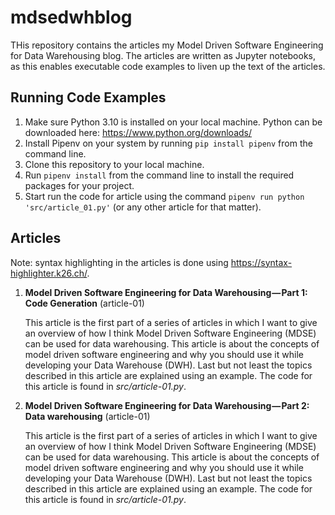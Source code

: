 # mdsedwhblog

THis repository contains the articles my Model Driven Software Engineering for Data Warehousing blog.
The articles are written as Jupyter notebooks, as this enables executable code examples to liven up the text of the articles.

## Running Code Examples

1. Make sure Python 3.10 is installed on your local machine.
   Python can be downloaded here: https://www.python.org/downloads/
1. Install Pipenv on your system by running `pip install pipenv` from the command line.
1. Clone this repository to your local machine.
1. Run `pipenv install` from the command line to install the required packages for your project.
1. Start run the code for article using the command `pipenv run python 'src/article_01.py'` (or any other article for that matter).

## Articles

Note: syntax highlighting in the articles is done using https://syntax-highlighter.k26.ch/.

1. **Model Driven Software Engineering for Data Warehousing — Part 1: Code Generation** (article-01)

   This article is the first part of a series of articles in which I want to give an overview of how I think Model Driven Software Engineering (MDSE) can be used for data warehousing. 
   This article is about the concepts of model driven software engineering and why you should use it while developing your Data Warehouse (DWH).
   Last but not least the topics described in this article are explained using an example.
   The code for this article is found in _src/article-01.py_.

1. **Model Driven Software Engineering for Data Warehousing — Part 2: Data warehousing** (article-01)

   This article is the first part of a series of articles in which I want to give an overview of how I think Model Driven Software Engineering (MDSE) can be used for data warehousing. 
   This article is about the concepts of model driven software engineering and why you should use it while developing your Data Warehouse (DWH).
   Last but not least the topics described in this article are explained using an example.
   The code for this article is found in _src/article-01.py_.